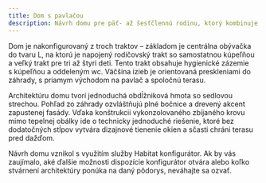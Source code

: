 ```yaml
---
title: Dom s pavlačou
description: Návrh domu pre päť- až šesťčlennú rodinu, ktorý kombinuje tradičné tvaroslovie s nadštandardnými detailmi vysokých presklení a dreveného obkladu. V Habitat konfigurátore sme vytvorili priestranný pozdĺžny pôdorys, umiestený na širokom pozemku. Dom definuje presah sedlovej strechy pred južnú fasádu, ktorý popri terase vytvára pavlač a tieni presklenia pred vysokým letným slnkom.
---
```

Dom je nakonfigurovaný z troch traktov – základom je centrálna obývačka do tvaru L, na ktorú je napojený rodičovský trakt so samostatnou kúpeľňou a veľký trakt pre tri až štyri deti. Tento trakt obsahuje hygienické zázemie s kúpeľňou a oddeleným wc. Väčšina izieb je orientovaná preskleniami do záhrady, s priamym východom na pavlač a spoločnú terasu.

Architektúru domu tvorí jednoduchá obdĺžniková hmota so sedlovou strechou. Pohľad zo záhrady ozvláštňujú plné bočnice a drevený akcent zapustenej fasády. Vďaka konštrukcii vykonzolovaného zbíjaného krovu mimo tepelnej obálky ide o technicky jednoduché riešenie, ktoré bez dodatočných stĺpov vytvára dizajnové tienenie okien a sčasti chráni terasu pred dažďom.

Návrh domu vznikol s využitím služby Habitat konfigurátor. Ak by vás zaujímalo, aké ďalšie možnosti dispozície konfigurátor otvára alebo koľko stvárnení architektúry ponúka na daný pôdorys, neváhajte sa ozvať.

